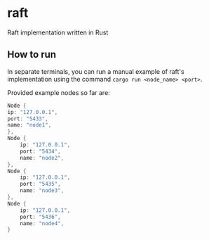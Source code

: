 # raft
Raft implementation written in Rust

## How to run
In separate terminals, you can run a manual example of raft's implementation using the command `cargo run <node_name> <port>`.

Provided example nodes so far are:

```Rust
Node {
ip: "127.0.0.1",
port: "5433",
name: "node1",
},
Node {
    ip: "127.0.0.1",
    port: "5434",
    name: "node2",
},
Node {
    ip: "127.0.0.1",
    port: "5435",
    name: "node3",
},
Node {
    ip: "127.0.0.1",
    port: "5436",
    name: "node4",
}
```